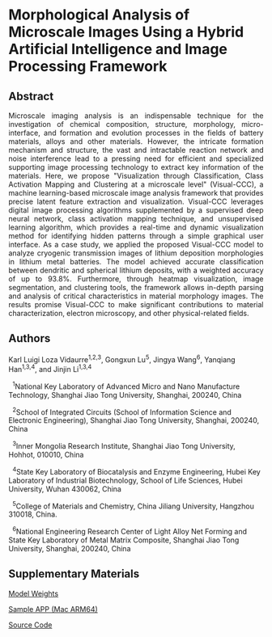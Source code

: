 # Morphological Analysis of Microscale Images Using a Hybrid Artificial Intelligence and Image Processing Framework

## Abstract

<p style='text-align: justify;'>
Microscale imaging analysis is an indispensable technique for the investigation of chemical composition, structure, morphology, micro-interface, and formation and evolution processes in the fields of battery materials, alloys and other materials. However, the intricate formation mechanism and structure, the vast and intractable reaction network and noise interference lead to a pressing need for efficient and specialized supporting image processing technology to extract key information of the materials. Here, we propose "Visualization through Classification, Class Activation Mapping and Clustering at a microscale level" (Visual-CCC), a machine learning-based microscale image analysis framework that provides precise latent feature extraction and visualization. Visual-CCC leverages digital image processing algorithms supplemented by a supervised deep neural network, class activation mapping technique, and unsupervised learning algorithm, which provides a real-time and dynamic visualization method for identifying hidden patterns through a simple graphical user interface. As a case study, we applied the proposed Visual-CCC model to analyze cryogenic transmission images of lithium deposition morphologies in lithium metal batteries. The model achieved accurate classification between dendritic and spherical lithium deposits, with a weighted accuracy of up to 93.8%. Furthermore, through heatmap visualization, image segmentation, and clustering tools, the framework allows in-depth parsing and analysis of critical characteristics in material morphology images. The results promise Visual-CCC to make significant contributions to material characterization, electron microscopy, and other physical-related fields.
</p>

## Authors

Karl Luigi Loza Vidaurre<sup>1,2,3</sup>, Gongxun Lu<sup>5</sup>, Jingya Wang<sup>6</sup>, Yanqiang Han<sup>1,3,4</sup>, and Jinjin Li<sup>1,3,4</sup>

&nbsp;&nbsp;<sup>1</sup>National Key Laboratory of Advanced Micro and Nano Manufacture Technology, Shanghai Jiao Tong University, Shanghai, 200240, China

&nbsp;&nbsp;<sup>2</sup>School of Integrated Circuits (School of Information Science and Electronic Engineering), Shanghai Jiao Tong University, Shanghai, 200240, China

&nbsp;&nbsp;<sup>3</sup>Inner Mongolia Research Institute, Shanghai Jiao Tong University, Hohhot, 010010, China

&nbsp;&nbsp;<sup>4</sup>State Key Laboratory of Biocatalysis and Enzyme Engineering, Hubei Key Laboratory of Industrial Biotechnology, School of Life Sciences, Hubei University, Wuhan 430062, China

&nbsp;&nbsp;<sup>5</sup>College of Materials and Chemistry, China Jiliang University, Hangzhou 310018, China.

&nbsp;&nbsp;<sup>6</sup>National Engineering Research Center of Light Alloy Net Forming and State Key Laboratory of Metal Matrix Composite, Shanghai Jiao Tong University, Shanghai, 200240, China

## Supplementary Materials

[Model Weights](https://drive.google.com/file/d/1G-cc2UtXFwCrGZRarvhHNqtOxD9TXxdX/view?usp=drive_link)

[Sample APP (Mac ARM64)](https://drive.google.com/file/d/1rim4LAXyemvxyE7dws1I2ObdkbijBuH7/view?usp=drive_link)

[Source Code](https://github.com/DrAg0n-BoRn/SJTU_AI_toolkit)
